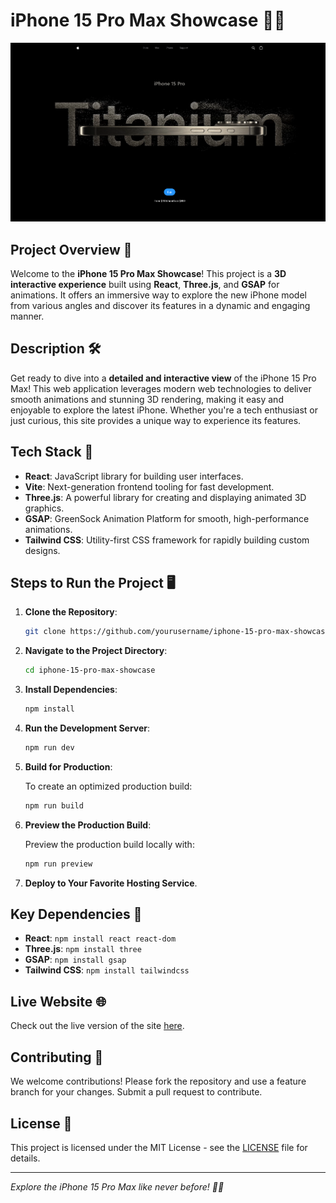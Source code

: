# iPhone 15 Pro Max Showcase 🎉📱

![iPhone 15 Pro Max](./public/assets/images/banner.png)

## Project Overview 🌟

Welcome to the **iPhone 15 Pro Max Showcase**! This project is a **3D interactive experience** built using **React**, **Three.js**, and **GSAP** for animations. It offers an immersive way to explore the new iPhone model from various angles and discover its features in a dynamic and engaging manner.

## Description 🛠️

Get ready to dive into a **detailed and interactive view** of the iPhone 15 Pro Max! This web application leverages modern web technologies to deliver smooth animations and stunning 3D rendering, making it easy and enjoyable to explore the latest iPhone. Whether you're a tech enthusiast or just curious, this site provides a unique way to experience its features.

## Tech Stack 🚀

- **React**: JavaScript library for building user interfaces.
- **Vite**: Next-generation frontend tooling for fast development.
- **Three.js**: A powerful library for creating and displaying animated 3D graphics.
- **GSAP**: GreenSock Animation Platform for smooth, high-performance animations.
- **Tailwind CSS**: Utility-first CSS framework for rapidly building custom designs.

## Steps to Run the Project 🖥️

1. **Clone the Repository**:

    ```bash
    git clone https://github.com/yourusername/iphone-15-pro-max-showcase.git
    ```

2. **Navigate to the Project Directory**:

    ```bash
    cd iphone-15-pro-max-showcase
    ```

3. **Install Dependencies**:

    ```bash
    npm install
    ```

4. **Run the Development Server**:

    ```bash
    npm run dev
    ```

5. **Build for Production**:

    To create an optimized production build:

    ```bash
    npm run build
    ```

6. **Preview the Production Build**:

    Preview the production build locally with:

    ```bash
    npm run preview
    ```

7. **Deploy to Your Favorite Hosting Service**.

## Key Dependencies 🔧

- **React**: `npm install react react-dom`
- **Three.js**: `npm install three`
- **GSAP**: `npm install gsap`
- **Tailwind CSS**: `npm install tailwindcss`

## Live Website 🌐

Check out the live version of the site [here](https://your-live-website-link.com).

## Contributing 🤝

We welcome contributions! Please fork the repository and use a feature branch for your changes. Submit a pull request to contribute.

## License 📜

This project is licensed under the MIT License - see the [LICENSE](./LICENSE) file for details.

---

*Explore the iPhone 15 Pro Max like never before! 🚀📲*

